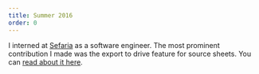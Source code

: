 ```yaml
---
title: Summer 2016
order: 0
---
```


I interned at [Sefaria](http://www.sefaria.org/?home) as a software engineer. The most prominent contribution I made was the export to drive feature for source sheets. You can [read about it here](https://blog.sefaria.org/2016/08/10/new-feature-robust-editing-and-printing-for-source-sheets/).
